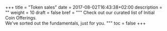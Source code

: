 +++
title = "Token sales"
date = 2017-08-02T16:43:38+02:00
description = ""
weight = 10
draft = false
bref = """
Check out our curated list of Initial Coin Offerings.  
We've sorted out the fundamentals, just for you.
"""
toc = false
+++
